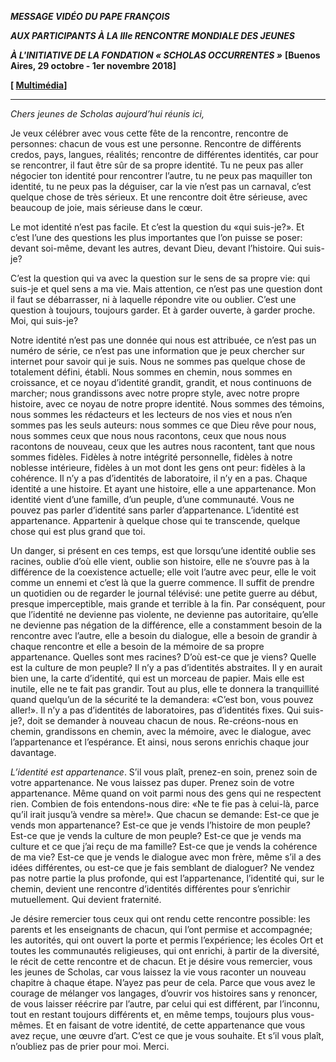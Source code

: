 ***MESSAGE VIDÉO DU PAPE FRANÇOIS***

***AUX PARTICIPANTS À LA IIIe RENCONTRE MONDIALE DES JEUNES***

***À L'INITIATIVE DE LA FONDATION « SCHOLAS OCCURRENTES »*** **\[Buenos Aires, 29 octobre - 1er novembre 2018\]**

**\[ [Multimédia](http://w2.vatican.va/content/francesco/fr/events/event.dir.html/content/vaticanevents/fr/2018/11/1/videomessaggio-scholas-occurrentes.html)\]**

* * *

*Chers jeunes de Scholas aujourd’hui réunis ici,*

Je veux célébrer avec vous cette fête de la rencontre, rencontre de personnes: chacun de vous est une personne. Rencontre de différents credos, pays, langues, réalités; rencontre de différentes identités, car pour se rencontrer, il faut être sûr de sa propre identité. Tu ne peux pas aller négocier ton identité pour rencontrer l’autre, tu ne peux pas maquiller ton identité, tu ne peux pas la déguiser, car la vie n’est pas un carnaval, c’est quelque chose de très sérieux. Et une rencontre doit être sérieuse, avec beaucoup de joie, mais sérieuse dans le cœur.

Le mot identité n’est pas facile. Et c’est la question du «qui suis-je?». Et c’est l’une des questions les plus importantes que l’on puisse se poser: devant soi-même, devant les autres, devant Dieu, devant l’histoire. Qui suis-je?

C’est la question qui va avec la question sur le sens de sa propre vie: qui suis-je et quel sens a ma vie. Mais attention, ce n’est pas une question dont il faut se débarrasser, ni à laquelle répondre vite ou oublier. C’est une question à toujours, toujours garder. Et à garder ouverte, à garder proche. Moi, qui suis-je?

Notre identité n’est pas une donnée qui nous est attribuée, ce n’est pas un numéro de série, ce n’est pas une information que je peux chercher sur internet pour savoir qui je suis. Nous ne sommes pas quelque chose de totalement défini, établi. Nous sommes en chemin, nous sommes en croissance, et ce noyau d’identité grandit, grandit, et nous continuons de marcher; nous grandissons avec notre propre style, avec notre propre histoire, avec ce noyau de notre propre identité. Nous sommes des témoins, nous sommes les rédacteurs et les lecteurs de nos vies et nous n’en sommes pas les seuls auteurs: nous sommes ce que Dieu rêve pour nous, nous sommes ceux que nous nous racontons, ceux que nous nous racontons de nouveau, ceux que les autres nous racontent, tant que nous sommes fidèles. Fidèles à notre intégrité personnelle, fidèles à notre noblesse intérieure, fidèles à un mot dont les gens ont peur: fidèles à la cohérence. Il n’y a pas d’identités de laboratoire, il n’y en a pas. Chaque identité a une histoire. Et ayant une histoire, elle a une appartenance. Mon identité vient d’une famille, d’un peuple, d’une communauté. Vous ne pouvez pas parler d’identité sans parler d’appartenance. L’identité est appartenance. Appartenir à quelque chose qui te transcende, quelque chose qui est plus grand que toi.

Un danger, si présent en ces temps, est que lorsqu’une identité oublie ses racines, oublie d’où elle vient, oublie son histoire, elle ne s’ouvre pas à la différence de la coexistence actuelle; elle voit l’autre avec peur, elle le voit comme un ennemi et c’est là que la guerre commence. Il suffit de prendre un quotidien ou de regarder le journal télévisé: une petite guerre au début, presque imperceptible, mais grande et terrible à la fin. Par conséquent, pour que l’identité ne devienne pas violente, ne devienne pas autoritaire, qu’elle ne devienne pas négation de la différence, elle a constamment besoin de la rencontre avec l’autre, elle a besoin du dialogue, elle a besoin de grandir à chaque rencontre et elle a besoin de la mémoire de sa propre appartenance. Quelles sont mes racines? D’où est-ce que je viens? Quelle est la culture de mon peuple? Il n’y a pas d’identités abstraites. Il y en aurait bien une, la carte d’identité, qui est un morceau de papier. Mais elle est inutile, elle ne te fait pas grandir. Tout au plus, elle te donnera la tranquillité quand quelqu’un de la sécurité te la demandera: «C’est bon, vous pouvez aller!». Il n’y a pas d’identités de laboratoires, pas d’identités fixes. Qui suis-je?, doit se demander à nouveau chacun de nous. Re-créons-nous en chemin, grandissons en chemin, avec la mémoire, avec le dialogue, avec l’appartenance et l’espérance. Et ainsi, nous serons enrichis chaque jour davantage.

*L’identité est appartenance*. S’il vous plaît, prenez-en soin, prenez soin de votre appartenance. Ne vous laissez pas duper. Prenez soin de votre appartenance. Même quand on voit parmi nous des gens qui ne respectent rien. Combien de fois entendons-nous dire: «Ne te fie pas à celui-là, parce qu’il irait jusqu’à vendre sa mère!». Que chacun se demande: Est-ce que je vends mon appartenance? Est-ce que je vends l’histoire de mon peuple? Est-ce que je vends la culture de mon peuple? Est-ce que je vends ma culture et ce que j’ai reçu de ma famille? Est-ce que je vends la cohérence de ma vie? Est-ce que je vends le dialogue avec mon frère, même s’il a des idées différentes, ou est-ce que je fais semblant de dialoguer? Ne vendez pas notre partie la plus profonde, qui est l’appartenance, l’identité qui, sur le chemin, devient une rencontre d’identités différentes pour s’enrichir mutuellement. Qui devient fraternité.

Je désire remercier tous ceux qui ont rendu cette rencontre possible: les parents et les enseignants de chacun, qui l’ont permise et accompagnée; les autorités, qui ont ouvert la porte et permis l’expérience; les écoles Ort et toutes les communautés religieuses, qui ont enrichi, à partir de la diversité, le récit de cette rencontre et de chacun. Et je désire vous remercier, vous les jeunes de Scholas, car vous laissez la vie vous raconter un nouveau chapitre à chaque étape. N’ayez pas peur de cela. Parce que vous avez le courage de mélanger vos langages, d’ouvrir vos histoires sans y renoncer, de vous laisser réécrire par l’autre, par celui qui est différent, par l’inconnu, tout en restant toujours différents et, en même temps, toujours plus vous-mêmes. Et en faisant de votre identité, de cette appartenance que vous avez reçue, une œuvre d’art. C’est ce que je vous souhaite. Et s’il vous plaît, n’oubliez pas de prier pour moi. Merci.